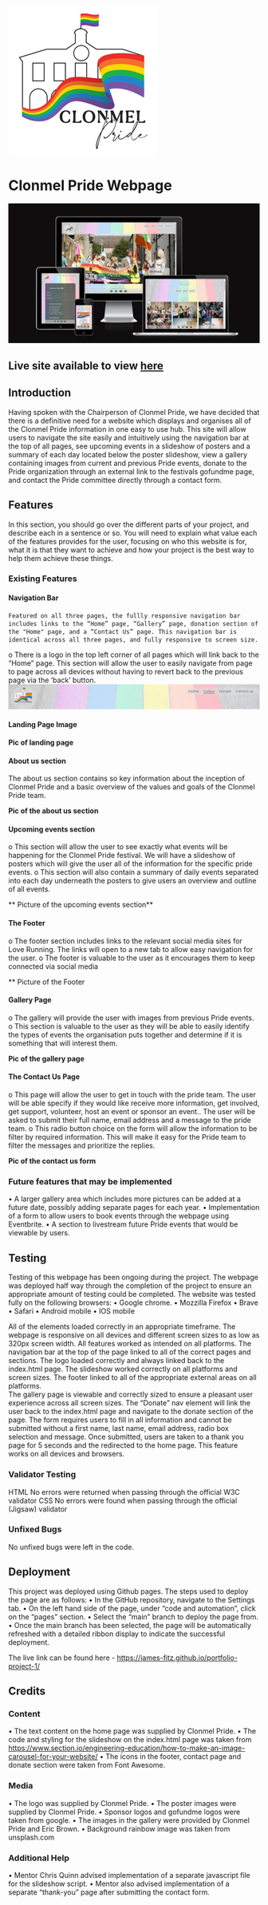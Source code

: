 ![Pride Logo](/assets/images/logos/clonmel-pride-logo.png)
# Clonmel Pride Webpage


![Image of site on different devices](/assets/images/readme-pics/am-i-responsive.jpg)

## Live site available to view [here](https://james-fitz.github.io/portfolio-project-1/)

## Introduction
Having spoken with the Chairperson of Clonmel Pride, we have decided that there is a definitive need for a website which displays and organises all of the Clonmel Pride information in one easy to use hub.
This site will allow users to navigate the site easily and intuitively using the navigation bar at the top of all pages, see upcoming events in a slideshow of posters and a summary of each day located below the poster slideshow, view a gallery containing images from current and previous Pride events, donate to the Pride organization through an external link to the festivals gofundme page, and contact the Pride committee directly through a contact form.

## Features

In this section, you should go over the different parts of your project, and describe each in a sentence or so. You will need to explain what value each of the features provides for the user, focusing on who this website is for, what it is that they want to achieve and how your project is the best way to help them achieve these things.

### Existing Features

#### Navigation Bar
	Featured on all three pages, the fullly responsive navigation bar includes links to the “Home” page, “Gallery” page, donation section of the "Home" page, and a “Contact Us” page. This navigation bar is identical across all three pages, and fully responsive to screen size.
o	There is a logo in the top left corner of all pages which will link back to the “Home” page.
    This section will allow the user to easily navigate from page to page across all devices without having to revert back to the previous page via the ‘back’ button.
    ![Navigation bar](assets/images/readme-pics/navbar.jpg)

#### Landing Page Image

**Pic of landing page**

#### About us section
The about us section contains so key information about the inception of Clonmel Pride and a basic overview of the values and goals of  the Clonmel Pride team.

**Pic of the about us section**

#### Upcoming events  section

o	This section will allow the user to see exactly what events will be happening for the Clonmel Pride festival. We will have a slideshow of posters which will give the user all of the information for the specific pride events.
o	This section will also contain a summary of daily events separated into each day underneath the posters to give users an overview and outline of all events.

** Picture of the upcoming events section**

#### The Footer

o	The footer section includes links to the relevant social media sites for Love Running. The links will open to a new tab to allow easy navigation for the user.
o	The footer is valuable to the user as it encourages them to keep connected via social media

** Picture of the Footer 

#### Gallery Page

o	The gallery will provide the user with images from previous Pride events.
o	This section is valuable to the user as they will be able to easily identify the types of events the organisation puts together and determine if it is something that will interest them.

**Pic of the gallery page**

#### The Contact Us Page

o	This page will allow the user to get in touch with the pride team. The user will be able specify if they would like receive more information, get involved, get support, volunteer, host an event or sponsor an event.. The user will be asked to submit their full name, email address and a message to the pride team.
o	This radio button choice on the form will allow the information to be filter by required information. This will make it easy for the Pride team to filter the messages and prioritize the replies.

**Pic of the contact us form**



### Future features that may be implemented
•	A larger gallery area which includes more pictures can be added at a future date, possibly adding separate pages for each year.
•	Implementation of a form to allow users to book events through the webpage using Eventbrite.
•	A section to livestream future Pride events that would be viewable by users.

## Testing

Testing of this webpage has been ongoing during the project.
The webpage was deployed half way through the completion of the project to ensure an appropriate amount of testing could be completed.
The website was tested fully on the following browsers: 
•	Google chrome.
•	Mozzilla Firefox
•	Brave
•	Safari
•	Android mobile
•	IOS mobile

All of the elements loaded correctly in an appropriate timeframe.
The webpage is responsive on all devices and different screen sizes to as low as 320px screen width.
All features worked as intended on all platforms. 
The navigation bar at the top of the page linked to all of the correct pages and sections. 
The logo loaded correctly and always linked back to the index.html page. The slideshow worked correctly on all platforms and screen sizes. 
The footer linked to all of the appropriate external areas on all platforms.  
The gallery page is viewable and correctly sized to ensure a pleasant user experience across all screen sizes. 
The “Donate” nav element will link the user back to the index.html page and navigate to the donate section of the page. 
The form requires users to fill in all information and cannot be submitted without a first name, last name, email address, radio box selection and message. Once submitted, users are taken to a thank you page for 5 seconds and the redirected to the home page. This feature works on all devices and browsers. 

### Validator Testing

HTML
 No errors were returned when passing through the official W3C validator
CSS
 No errors were found when passing through the official (Jigsaw) validator

### Unfixed Bugs
 No unfixed bugs were left in the code.

## Deployment
This project was deployed using Github pages. The steps used to deploy the page are as follows:
•	In the GitHub repository, navigate to the Settings tab.
•	On the left hand side of the page, under “code and automation”, click on the “pages” section.
•	Select the “main” branch to deploy the page from.
•	Once the main branch has been selected, the page will be automatically refreshed with a detailed ribbon display to indicate the successful deployment.

The live link can be found here - https://james-fitz.github.io/portfolio-project-1/

## Credits

### Content
•	The text content on the home page was supplied by Clonmel Pride.
•	The code and styling for the slideshow on the index.html page was taken from https://www.section.io/engineering-education/how-to-make-an-image-carousel-for-your-website/
•	The icons in the footer, contact page and donate section were taken from Font Awesome.
### Media
•	The logo was supplied by Clonmel Pride.
•	The poster images were supplied by Clonmel Pride.
•	Sponsor logos and gofundme logos were taken from google. 
•	The images in the gallery were provided by Clonmel Pride and Eric Brown.
•	Background rainbow image was taken from unsplash.com

### Additional  Help
•	Mentor Chris Quinn advised implementation of a separate javascript file for the slideshow script.
•	Mentor also advised implementation of a separate “thank-you” page after submitting the contact form.


